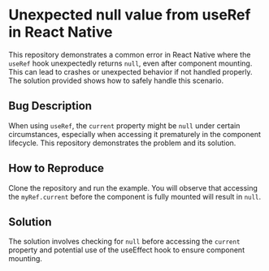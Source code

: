 # Unexpected null value from useRef in React Native

This repository demonstrates a common error in React Native where the `useRef` hook unexpectedly returns `null`, even after component mounting.  This can lead to crashes or unexpected behavior if not handled properly. The solution provided shows how to safely handle this scenario.

## Bug Description
When using `useRef`, the `current` property might be `null` under certain circumstances, especially when accessing it prematurely in the component lifecycle.  This repository demonstrates the problem and its solution.

## How to Reproduce
Clone the repository and run the example. You will observe that accessing the `myRef.current` before the component is fully mounted will result in `null`.

## Solution
The solution involves checking for `null` before accessing the `current` property and potential use of the useEffect hook to ensure component mounting.